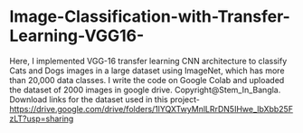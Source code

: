 # Image-Classification-with-Transfer-Learning-VGG16-
Here, I implemented VGG-16 transfer learning CNN architecture to classify Cats and Dogs images in a large dataset using ImageNet, which has more than 20,000 data classes. I write the code on Google Colab and uploaded the dataset of 2000 images in google drive.
Copyright@Stem_In_Bangla.
Download links for the dataset used in this project- https://drive.google.com/drive/folders/1lYQXTwyMnlLRrDN5IHwe_lbXbb25FzLT?usp=sharing
